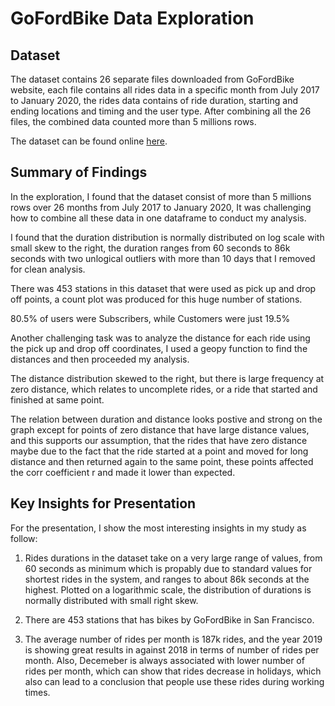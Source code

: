 # GoFordBike Data Exploration

## Dataset

The dataset contains 26 separate files downloaded from GoFordBike website, each file contains all rides data in a specific month from July 2017 to January 2020, the rides data contains of ride duration, starting and ending locations and timing and the user type. After combining all the 26 files, the combined data counted more than 5 millions rows. 

The dataset can be found online [here](https://www.lyft.com/bikes/bay-wheels/system-data).


## Summary of Findings

In the exploration, I found that the dataset consist of more than 5 millions rows over 26 months from July 2017 to January 2020, It was challenging how to combine all these data in one dataframe to conduct my analysis.

I found that the duration distribution is normally distributed on log scale with small skew to the right, the duration ranges from 60 seconds to 86k seconds with two unlogical outliers with more than 10 days that I removed for clean analysis.

There was 453 stations in this dataset that were used as pick up and drop off points, a count plot was produced for this huge number of stations.

80.5% of users were Subscribers, while Customers were just 19.5%

Another challenging task was to analyze the distance for each ride using the pick up and drop off coordinates, I used a geopy function to find the distances and then proceeded my analysis.

The distance distribution skewed to the right, but there is large frequency at zero distance, which relates to uncomplete rides, or a ride that started and finished at same point. 

The relation between duration and distance looks postive and strong on the graph except for points of zero distance that have large distance values, and this supports our assumption, that the rides that have zero distance maybe due to the fact that the ride started at a point and moved for long distance and then returned again to the same point, these points affected the corr coefficient r and made it lower than expected.



## Key Insights for Presentation

For the presentation, I show the most interesting insights in my study as follow:

1. Rides durations in the dataset take on a very large range of values, from 60 seconds as minimum which is propably due to standard values for shortest rides in the system, and ranges to about 86k seconds at the highest. Plotted on a logarithmic scale, the distribution of durations is normally distributed with small right skew.

2. There are 453 stations that has bikes by GoFordBike in San Francisco.

3. The average number of rides per month is 187k rides, and the year 2019 is showing great results in against 2018 in terms of number of rides per month. Also, Decemeber is always associated with lower number of rides per month, which can show that rides decrease in holidays, which also can lead to a conclusion that people use these rides during working times.
